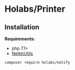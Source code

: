 Holabs/Printer
===============

Installation
------------

**Requirements:**
 - php 7.1+
 - [Nette\Utils](https://github.com/nette/utils)
 
```sh
composer require holabs/notify
```



